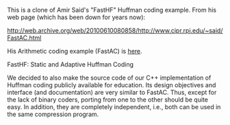 This is a clone of Amir Said's "FastHF" Huffman coding example. From his web page (which has been down for years now):

http://web.archive.org/web/20100610080858/http://www.cipr.rpi.edu/~said/FastAC.html

His Arithmetic coding example (FastAC) is [here](https://github.com/richgel999/FastAC).

FastHF: Static and Adaptive Huffman Coding

We decided to also make the source code of our C++ implementation of Huffman coding publicly available for education. Its design objectives and interface (and documentation) are very similar to FastAC. Thus, except for the lack of binary coders, porting from one to the other should be quite easy. In addition, they are completely independent, i.e., both can be used in the same compression program.
